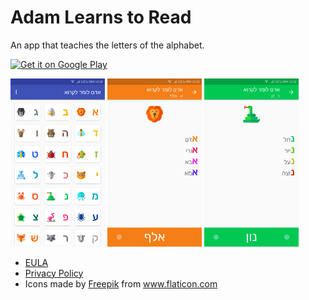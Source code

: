 # Adam Learns to Read
An app that teaches the letters of the alphabet.

<a href='https://play.google.com/store/apps/details?id=com.amaliapps.adamreading&pcampaignid=MKT-Other-global-all-co-prtnr-py-PartBadge-Mar2515-1' target='_blank'><img width="20%" height="20%" alt='Get it on Google Play' src='https://play.google.com/intl/en_us/badges/images/generic/en_badge_web_generic.png'/></a>

<img src="https://github.com/amaliaman/AdamReading/blob/master/screenshots/main.png" width="30%" height="30%"> <img src="https://github.com/amaliaman/AdamReading/blob/master/screenshots/aleph.png" width="30%" height="30%"> <img src="https://github.com/amaliaman/AdamReading/blob/master/screenshots/nun.png" width="30%" height="30%">

* <a href="https://sites.google.com/view/amaliapps/home/adam-learning-to-read/eula" target='_blank'>EULA</a>
* <a href="https://sites.google.com/view/amaliapps/home/adam-learning-to-read/privacy-policy" target="_blank">Privacy Policy</a>
* Icons made by <a href="https://www.flaticon.com/authors/freepik" target='_blank'>Freepik</a> from <a href="https://www.flaticon.com/"     title="Flaticon" target='_blank'>www.flaticon.com</a>
